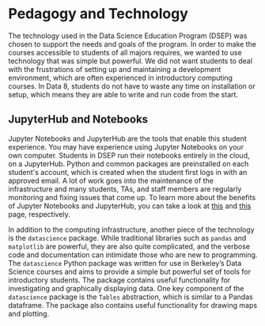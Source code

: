 # Pedagogy and Technology

The technology used in the Data Science Education Program \(DSEP\) was chosen to support the needs and goals of the program. In order to make the courses accessible to students of all majors requires, we wanted to use technology that was simple but powerful. We did not want students to deal with the frustrations of setting up and maintaining a development environment, which are often experienced in introductory computing courses. In Data 8, students do not have to waste any time on installation or setup, which means they are able to write and run code from the start.

## JupyterHub and Notebooks

Jupyter Notebooks and JupyterHub are the tools that enable this student experience. You may have experience using Jupyter Notebooks on your own computer. Students in DSEP run their notebooks entirely in the cloud, on a JupyterHub. Python and common packages are preinstalled on each student's account, which is created when the student first logs in with an approved email. A lot of work goes into the maintenance of the infrastructure and many students, TAs, and staff members are regularly monitoring and fixing issues that come up. To learn more about the benefits of Jupyter Notebooks and JupyterHub, you can take a look at [this]() and [this]() page, respectively.

In addition to the computing infrastructure, another piece of the technology is the `datascience` package. While traditional libraries such as `pandas` and `matplotlib` are powerful, they are also quite complicated, and the verbose code and documentation can intimidate those who are new to programming. The `datascience` Python package was written for use in Berkeley’s Data Science courses and aims to provide a simple but powerful set of tools for introductory students. The package contains useful functionality for investigating and graphically displaying data. One key component of the `datascience` package is the `Tables` abstraction, which is similar to a Pandas dataframe. The package also contains useful functionality for drawing maps and plotting.

